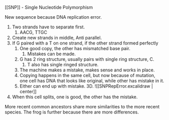 [[SNP]] - Single Nucleotide Polymorphism

New sequence because DNA replication error.

1. Two strands have to separate first.
	1. AACG, TTGC
2. Create new strands in middle, Anti parallel.
3. If G paired with a T on one strand, if the other strand formed perfectly
	1. One good copy, the other has mismatched base pair.
		1. Mistakes can be made.
	2. G has 2 ring structure, usually pairs with single ring structure, C.
		1. T also has single ringed structure.
	3. The machine makes a mistake, makes sense and works in place.
	4. Copying happens in the same cell, but now because of mutation, one cell has DNA that looks like original, while other has mistake in it.
	5. Either can end up with mistake. 3D.
 ![[SNPRepError.excalidraw | center]]
 4. When this cell splits, one is good, the other has the mistake.

More recent common ancestors share more similarities to the more recent species. The frog is further because there are more differences.
